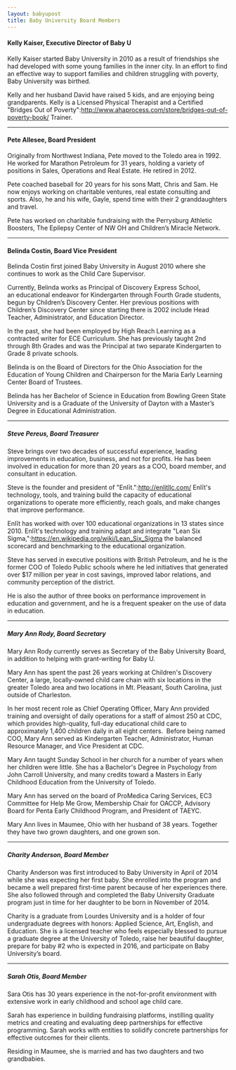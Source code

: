 ```yaml
---
layout: babyupost
title: Baby University Board Members
---
```



#### Kelly Kaiser, Executive Director of Baby U

Kelly Kaiser started Baby University in 2010 as a result of friendships she had developed with some young families in the inner city. In an effort to find an effective way to support families and children struggling with poverty, Baby University was birthed.

Kelly and her husband David have raised 5 kids, and are enjoying being grandparents. Kelly is a Licensed Physical Therapist and a Certified "Bridges Out of Poverty":http://www.ahaprocess.com/store/bridges-out-of-poverty-book/ Trainer.


<hr class="shortgrey" />


#### Pete Allesee, Board President

Originally from Northwest Indiana, Pete moved to the Toledo area in 1992.  He worked for Marathon Petroleum for 31 years, holding a variety of positions in Sales, Operations and Real Estate. He retired in 2012. 

Pete coached baseball for 20 years for his sons Matt, Chris and Sam.  He now enjoys working on charitable ventures, real estate consulting and sports. Also, he and his wife, Gayle, spend time with their 2 granddaughters and travel.  

Pete has worked on charitable fundraising with the Perrysburg Athletic Boosters, The Epilepsy Center of NW OH and Children’s Miracle Network.


<hr class="shortgrey" />


#### Belinda Costin, Board Vice President

Belinda Costin first joined Baby University in August 2010 where she continues to work as the Child Care Supervisor. 

Currently, Belinda works as Principal of Discovery Express School, an educational endeavor for Kindergarten through Fourth Grade students, begun by Children’s Discovery Center. Her previous positions with Children’s Discovery Center since starting there is 2002 include Head Teacher, Administrator, and Education Director. 

In the past, she had been employed by High Reach Learning as a contracted writer for ECE Curriculum. She has previously taught 2nd through 8th Grades and was the Principal at two separate Kindergarten to Grade 8 private schools.  

Belinda is on the Board of Directors for the Ohio Association for the Education of Young Children and Chairperson for the Maria Early Learning Center Board of Trustees. 

Belinda has her Bachelor of Science in Education from Bowling Green State University and is a Graduate of the University of Dayton with a Master’s Degree in Educational Administration.


<hr class="shortgrey" />


##### Steve Pereus, Board Treasurer

Steve brings over two decades of successful experience, leading improvements in education, business, and not for profits. He has been involved in education for more than 20 years as a COO, board member, and consultant in education.

Steve is the founder and president of "Enlīt.":http://enlitllc.com/ Enlīt's technology, tools, and training build the capacity of educational organizations to operate more efficiently, reach goals, and make changes that improve performance.

Enlīt has worked with over 100 educational organizations in 13 states since 2010. Enlīt's technology and training adapt and integrate "Lean Six Sigma,":https://en.wikipedia.org/wiki/Lean_Six_Sigma the balanced scorecard and benchmarking to the educational organization.

Steve has served in executive positions with British Petroleum, and he is the former COO of Toledo Public schools where he led initiatives that generated over $17 million per year in cost savings, improved labor relations, and community perception of the district.

He is also the author of three books on performance improvement in education and government, and he is a frequent speaker on the use of data in education. 


<hr class="shortgrey" />


##### Mary Ann Rody, Board Secretary

Mary Ann Rody currently serves as Secretary of the Baby University Board, in addition to helping with grant-writing for Baby U. 

Mary Ann has spent the past 26 years working at Children's Discovery Center, a large, locally-owned child care chain with six locations in the greater Toledo area and two locations in Mt. Pleasant, South Carolina, just outside of Charleston. 

In her most recent role as Chief Operating Officer, Mary Ann provided training and oversight of daily operations for a staff of almost 250 at CDC, which provides high-quality, full-day educational child care to approximately 1,400 children daily in all eight centers.  Before being named COO, Mary Ann served as Kindergarten Teacher, Administrator, Human Resource Manager, and Vice President at CDC. 

Mary Ann taught Sunday School in her church for a number of years when her children were little. She has a Bachelor's Degree in Psychology from John Carroll University, and many credits toward a Masters in Early Childhood Education from the University of Toledo. 

Mary Ann has served on the board of ProMedica Caring Services, EC3 Committee for Help Me Grow, Membership Chair for OACCP, Advisory Board for Penta Early Childhood Program, and President of TAEYC.

Mary Ann lives in Maumee, Ohio with her husband of 38 years. Together they have two grown daughters, and one grown son.


<hr class="shortgrey" />


##### Charity Anderson, Board Member

Charity Anderson was first introduced to Baby University in April of 2014 while she was expecting her first baby. She enrolled into the program and became a well prepared first-time parent because of her experiences there. She also followed through and completed the Baby University Graduate program just in time for her daughter to be born in November of 2014. 

Charity is a graduate from Lourdes University and is a holder of four undergraduate degrees with honors: Applied Science, Art, English, and Education. She is a licensed teacher who feels especially blessed to pursue a graduate degree at the University of Toledo, raise her beautiful daughter, prepare for baby #2 who is expected in 2016, and participate on Baby University’s board.


<hr class="shortgrey" />


##### Sarah Otis, Board Member

Sara Otis has 30 years experience in the not-for-profit environment with extensive work in early childhood and school age child care. 

Sarah has experience in building fundraising platforms, instilling quality metrics and creating and evaluating deep partnerships for effective programming. Sarah works with entities to solidify concrete partnerships for effective outcomes for their clients. 

Residing in Maumee, she is married and has two daughters and two grandbabies.
